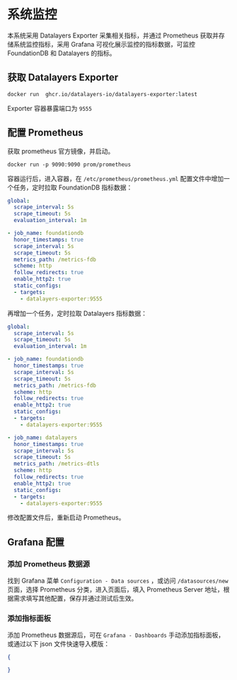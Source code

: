 # 系统监控

本系统采用 Datalayers Exporter 采集相关指标，并通过 Prometheus 获取并存储系统监控指标，采用 Grafana 可视化展示监控的指标数据，可监控 FoundationDB 和 Datalayers 的指标。


## 获取 Datalayers Exporter

```
docker run  ghcr.io/datalayers-io/datalayers-exporter:latest
```

Exporter 容器暴露端口为 `9555`

## 配置 Prometheus

获取 prometheus 官方镜像，并启动。

```
docker run -p 9090:9090 prom/prometheus
```

容器运行后，进入容器，在 `/etc/prometheus/prometheus.yml` 配置文件中增加一个任务，定时拉取 FoundationDB 指标数据：

``` yml
global:
  scrape_interval: 5s
  scrape_timeout: 5s
  evaluation_interval: 1m

- job_name: foundationdb
  honor_timestamps: true
  scrape_interval: 5s
  scrape_timeout: 5s
  metrics_path: /metrics-fdb
  scheme: http
  follow_redirects: true
  enable_http2: true
  static_configs:
  - targets:
    - datalayers-exporter:9555
```

再增加一个任务，定时拉取 Datalayers 指标数据：

``` yml
global:
  scrape_interval: 5s
  scrape_timeout: 5s
  evaluation_interval: 1m

- job_name: foundationdb
  honor_timestamps: true
  scrape_interval: 5s
  scrape_timeout: 5s
  metrics_path: /metrics-fdb
  scheme: http
  follow_redirects: true
  enable_http2: true
  static_configs:
  - targets:
    - datalayers-exporter:9555

- job_name: datalayers
  honor_timestamps: true
  scrape_interval: 5s
  scrape_timeout: 5s
  metrics_path: /metrics-dtls
  scheme: http
  follow_redirects: true
  enable_http2: true
  static_configs:
  - targets:
    - datalayers-exporter:9555
```


修改配置文件后，重新启动 Prometheus。


## Grafana 配置

### 添加 Prometheus 数据源

找到 Grafana 菜单 `Configuration - Data sources` ，或访问 `/datasources/new` 页面，选择 Prometheus 分类，进入页面后，填入 Prometheus Server 地址，根据需求填写其他配置，保存并通过测试后生效。

### 添加指标面板

添加 Prometheus 数据源后，可在 `Grafana - Dashboards` 手动添加指标面板，或通过以下 json 文件快速导入模版：

``` json
{

}
```



